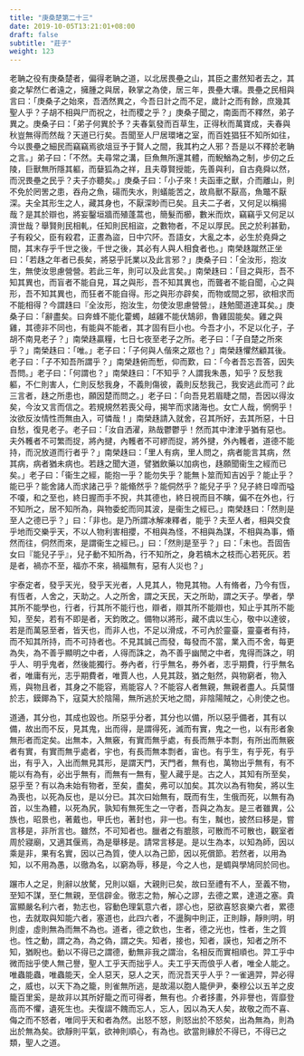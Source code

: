 ```yaml
---
title: "庚桑楚第二十三"
date: 2019-10-05T13:21:01+08:00
draft: false
subtitle: "莊子"
weight: 123
---
```




老聃之役有庚桑楚者，偏得老聃之道，以北居畏壘之山，其臣之畫然知者去之，其妾之挈然仁者遠之，擁腫之與居，鞅掌之為使，居三年，畏壘大壤。畏壘之民相與言曰：「<span class="text-secondary">庚桑子之始來，吾洒然異之，今吾日計之而不足，歲計之而有餘，庶幾其聖人乎？子胡不相與尸而祝之，社而稷之乎？</span>」庚桑子聞之，南面而不釋然，弟子異之。庚桑子曰：「<span class="text-secondary">弟子何異於予？夫春氣發而百草生，正得秋而萬寶成，夫春與秋豈無得而然哉？天道已行矣。吾聞至人尸居環堵之室，而百姓猖狂不知所如往，今以畏壘之細民而竊竊焉欲俎豆予于賢人之間，我其杓之人邪？吾是以不釋於老聃之言。</span>」弟子曰：「<span class="text-secondary">不然。夫尋常之溝，巨魚無所還其體，而鯢鰌為之制，步仞之丘陵，巨獸無所隱其軀，而㜸狐為之祥，且夫尊賢授能，先善與利，自古堯舜以然，而況畏壘之民乎？夫子亦聽矣。</span>」庚桑子曰：「<span class="text-secondary">小子來！夫函車之獸，介而離山，則不免於罔罟之患，吞舟之魚，碭而失水，則蟻能苦之，故鳥獸不厭高，魚鼈不厭深。夫全其形生之人，藏其身也，不厭深眇而已矣。且夫二子者，又何足以稱揚哉？是其於辯也，將妄鑿垣牆而殖蓬蒿也，簡髮而櫛，數米而炊，竊竊乎又何足以濟世哉？舉賢則民相軋，任知則民相盜，之數物者，不足以厚民。民之於利甚勤，子有殺父，臣有殺君，正晝為盜，日中穴阫。吾語女，大亂之本，必生於堯舜之間，其末存乎千世之後，千世之後，其必有人與人相食者也。</span>」南榮趎蹴然正坐曰：「<span class="text-secondary">若趎之年者已長矣，將惡乎託業以及此言邪？</span>」庚桑子曰：「<span class="text-secondary">全汝形，抱汝生，無使汝思慮營營。若此三年，則可以及此言矣。</span>」南榮趎曰：「<span class="text-secondary">目之與形，吾不知其異也，而盲者不能自見，耳之與形，吾不知其異也，而聾者不能自聞，心之與形，吾不知其異也，而狂者不能自得。形之與形亦辟矣，而物或間之邪，欲相求而不能相得？今謂趎曰『全汝形，抱汝生，勿使汝思慮營營』，趎勉聞道達耳矣。</span>」庚桑子曰：「<span class="text-secondary">辭盡矣。曰奔蜂不能化藿蠋，越雞不能伏鵠卵，魯雞固能矣。雞之與雞，其德非不同也，有能與不能者，其才固有巨小也。今吾才小，不足以化子，子胡不南見老子？</span>」南榮趎贏糧，七日七夜至老子之所。老子曰：「<span class="text-secondary">子自楚之所來乎？</span>」南榮趎曰：「<span class="text-secondary">唯。</span>」老子曰：「<span class="text-secondary">子何與人偕來之眾也？</span>」南榮趎懼然顧其後。老子曰：「<span class="text-secondary">子不知吾所謂乎？</span>」南榮趎俯而慙，仰而歎，曰：「<span class="text-secondary">今者吾忘吾答，因失吾問。</span>」老子曰：「<span class="text-secondary">何謂也？</span>」南榮趎曰：「<span class="text-secondary">不知乎？人謂我朱愚，知乎？反愁我軀，不仁則害人，仁則反愁我身，不義則傷彼，義則反愁我己，我安逃此而可？此三言者，趎之所患也，願因楚而問之。</span>」老子曰：「<span class="text-secondary">向吾見若眉睫之間，吾因以得汝矣，今汝又言而信之。若規規然若喪父母，揭竿而求諸海也。女亡人哉，惘惘乎！汝欲反汝情性而無由入，可憐哉！</span>」南榮趎請入就舍，召其所好，去其所惡，十日自愁，復見老子。老子曰：「<span class="text-secondary">汝自洒濯，熟哉鬱鬱乎！然而其中津津乎猶有惡也。夫外韄者不可繁而捉，將內揵，內韄者不可繆而捉，將外揵，外內韄者，道德不能持，而況放道而行者乎？</span>」南榮趎曰：「<span class="text-secondary">里人有病，里人問之，病者能言其病，然其病，病者猶未病也。若趎之聞大道，譬猶飲藥以加病也，趎願聞衞生之經而已矣。</span>」老子曰：「<span class="text-secondary">衞生之經，能抱一乎？能勿失乎？能無卜筮而知吉凶乎？能止乎？能已乎？能舍諸人而求諸己乎？能翛然乎？能侗然乎？能兒子乎？兒子終日噑而嗌不嗄，和之至也，終日握而手不掜，共其德也，終日視而目不瞚，偏不在外也，行不知所之，居不知所為，與物委蛇而同其波，是衞生之經已。</span>」南榮趎曰：「<span class="text-secondary">然則是至人之德已乎？</span>」曰：「<span class="text-secondary">非也。是乃所謂冰解凍釋者，能乎？夫至人者，相與交食乎地而交樂乎天，不以人物利害相攖，不相與為怪，不相與為謀，不相與為事，翛然而往，侗然而來，是謂衞生之經已。</span>」曰：「<span class="text-secondary">然則是至乎？</span>」曰：「<span class="text-secondary">未也。吾固告女曰『能兒子乎』，兒子動不知所為，行不知所之，身若槁木之枝而心若死灰。若是者，禍亦不至，福亦不來，禍福無有，惡有人災也？</span>」



宇泰定者，發乎天光，發乎天光者，人見其人，物見其物。人有脩者，乃今有恆，有恆者，人舍之，天助之。人之所舍，謂之天民，天之所助，謂之天子。學者，學其所不能學也，行者，行其所不能行也，辯者，辯其所不能辯也，知止乎其所不能知，至矣，若有不即是者，天鈞敗之。備物以將形，藏不虞以生心，敬中以達彼，若是而萬惡至者，皆天也，而非人也，不足以滑成，不可內於靈臺，靈臺者有持，而不知其所持，而不可持者也。不見其誠己而發，每發而不當，業入而不舍，每更為失，為不善乎顯明之中者，人得而誅之，為不善乎幽閒之中者，鬼得而誅之，明乎人、明乎鬼者，然後能獨行。券內者，行乎無名，券外者，志乎期費，行乎無名者，唯庸有光，志乎期費者，唯賈人也，人見其跂，猶之魁然，與物窮者，物入焉，與物且者，其身之不能容，焉能容人？不能容人者無親，無親者盡人。兵莫憯於志，鏌鎁為下，寇莫大於陰陽，無所逃於天地之間，非陰陽賊之，心則使之也。



道通，其分也，其成也毀也。所惡乎分者，其分也以備，所以惡乎備者，其有以備，故出而不反，見其鬼，出而得，是謂得死，滅而有實，鬼之一也，以有形者象無形者而定矣。出無本，入無竅，有實而無乎處，有長而無乎本剽，有所出而無竅者有實，有實而無乎處者，宇也，有長而無本剽者，宙也。有乎生，有乎死，有乎出，有乎入，入出而無見其形，是謂天門，天門者，無有也，萬物出乎無有，有不能以有為有，必出乎無有，而無有一無有，聖人藏乎是。古之人，其知有所至矣，惡乎至？有以為未始有物者，至矣，盡矣，弗可以加矣。其次以為有物矣，將以生為喪也，以死為反也，是以分已。其次曰始無有，既而有生，生俄而死，以無有為首，以生為體，以死為尻，孰知有無死生之一守者，吾與之為友。是三者雖異，公族也，昭景也，著戴也，甲氏也，著封也，非一也。有生，黬也，披然曰移是，嘗言移是，非所言也。雖然，不可知者也。臘者之有膍胲，可散而不可散也，觀室者周於寢廟，又適其偃焉，為是舉移是。請常言移是。是以生為本，以知為師，因以乘是非，果有名實，因以己為質，使人以為己節，因以死償節。若然者，以用為知，以不用為愚，以徹為名，以窮為辱，移是，今之人也，是蜩與學鳩同於同也。



蹍市人之足，則辭以放驁，兄則以嫗，大親則已矣，故曰至禮有不人，至義不物，至知不謀，至仁無親，至信辟金。徹志之勃，解心之謬，去德之累，達道之塞。貴富顯嚴名利六者，勃志也，容動色理氣意六者，謬心也，惡欲喜怒哀樂六者，累德也，去就取與知能六者，塞道也，此四六者，不盪胸中則正，正則靜，靜則明，明則虛，虛則無為而無不為也。道者，德之欽也，生者，德之光也，性者，生之質也。性之動，謂之為，為之偽，謂之失。知者，接也，知者，謨也，知者之所不知，猶睨也。動以不得已之謂德，動無非我之謂治，名相反而實相順也。羿工乎中微而拙乎使人無己譽，聖人工乎天而拙乎人。夫工乎天而俍乎人者，唯全人能之。唯蟲能蟲，唯蟲能天，全人惡天，惡人之天，而況吾天乎人乎？一雀適羿，羿必得之，威也，以天下為之籠，則雀無所逃，是故湯以胞人籠伊尹，秦穆公以五羊之皮籠百里奚，是故非以其所好籠之而可得者，無有也。介者拸畫，外非譽也，胥靡登高而不懼，遺死生也。夫復謵不餽而忘人，忘人，因以為天人矣，故敬之而不喜、侮之而不怒者，唯同乎天和者為然。出怒不怒，則怒出於不怒矣，出為無為，則為出於無為矣。欲靜則平氣，欲神則順心，有為也。欲當則緣於不得已，不得已之類，聖人之道。